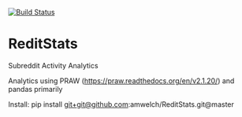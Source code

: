 [![Build Status](https://travis-ci.org/amwelch-oss/RedditStats.svg?branch=master)](https://travis-ci.org/amwelch-oss/RedditStats)

# ReditStats
Subreddit Activity Analytics

Analytics using PRAW (https://praw.readthedocs.org/en/v2.1.20/) and pandas primarily

Install:
    pip install git+git@github.com:amwelch/ReditStats.git@master

